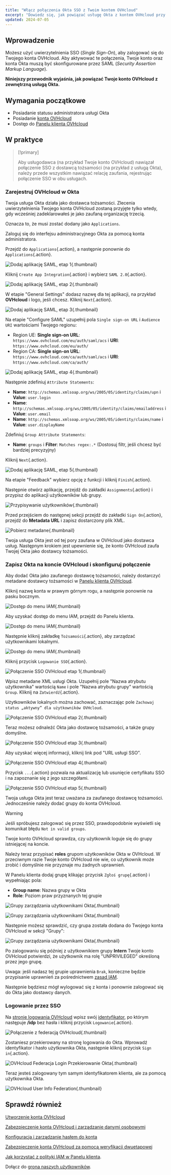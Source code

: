 ```yaml
---
title: "Włącz połączenia Okta SSO z Twoim kontem OVHcloud"
excerpt: "Dowiedz się, jak powiązać usługę Okta z kontem OVHcloud przy użyciu SAML 2.0"
updated: 2024-07-05
---
```


## Wprowadzenie

Możesz użyć uwierzytelnienia SSO (*Single Sign-On*), aby zalogować się do Twojego konta OVHcloud. Aby aktywować te połączenia, Twoje konto oraz konta Okta muszą być skonfigurowane przez SAML (*Security Assertion Markup Language*).

**Niniejszy przewodnik wyjaśnia, jak powiązać Twoje konto OVHcloud z zewnętrzną usługą Okta.**

## Wymagania początkowe

- Posiadanie statusu administratora usługi Okta
- Posiadanie [konta OVHcloud](/pages/account_and_service_management/account_information/ovhcloud-account-creation)
- Dostęp do [Panelu klienta OVHcloud](https://www.ovh.com/auth/?action=gotomanager&from=https://www.ovh.pl/&ovhSubsidiary=pl)

## W praktyce

> [!primary]
>
> Aby usługodawca (na przykład Twoje konto OVHcloud) nawiązał połączenie SSO z dostawcą tożsamości (na przykład z usługą Okta), należy przede wszystkim nawiązać relację zaufania, rejestrując połączenie SSO w obu usługach.
>

### Zarejestruj OVHcloud w Okta

Twoja usługa Okta działa jako dostawca tożsamości. Zlecenia uwierzytelnienia Twojego konta OVHcloud zostaną przyjęte tylko wtedy, gdy wcześniej zadeklarowałeś je jako zaufaną organizację trzecią.

Oznacza to, że musi zostać dodany jako `Applications`.

Zaloguj się do interfejsu administracyjnego Okta za pomocą konta administratora.

Przejdź do `Applications`{.action}, a następnie ponownie do `Applications`{.action}.

![Dodaj aplikację SAML, etap 1](images/OKTA_add_application_step1.png){.thumbnail}

Kliknij `Create App Integration`{.action} i wybierz `SAML 2.0`{.action}.

![Dodaj aplikację SAML, etap 2](images/OKTA_add_application_step2.png){.thumbnail}

W etapie "General Settings" dodasz nazwę dla tej aplikacji, na przykład **OVHcloud** i logo, jeśli chcesz. Kliknij `Next`{.action}.

![Dodaj aplikację SAML, etap 3](images/OKTA_add_application_step3.png){.thumbnail}

Na etapie "Configure SAML" uzupełnij pola `Single sign-on URL` i `Audience URI` wartościami Twojego regionu:

- Region UE: **Single sign-on URL**: `https://www.ovhcloud.com/eu/auth/saml/acs` i **URI**: `https://www.ovhcloud.com/eu/auth/`
- Region CA: **Single sign-on URL**: `https://www.ovhcloud.com/ca/auth/saml/acs` i **URI**: `https://www.ovhcloud.com/ca/auth/`

![Dodaj aplikację SAML, etap 4](images/OKTA_add_application_step4.png){.thumbnail}

Następnie zdefiniuj `Attribute Statements`:

- **Name**: `http://schemas.xmlsoap.org/ws/2005/05/identity/claims/upn` i **Value**: `user.login`
- **Name**: `http://schemas.xmlsoap.org/ws/2005/05/identity/claims/emailaddress` i **Value**: `user.email`
- **Name**: `http://schemas.xmlsoap.org/ws/2005/05/identity/claims/name` i **Value**: `user.displayName`

Zdefiniuj `Group Attribute Statements`:

- **Name**: `groups` i **Filter**: `Matches regex:.*` (Dostosuj filtr, jeśli chcesz być bardziej precyzyjny)

Kliknij `Next`{.action}.

![Dodaj aplikację SAML, etap 5](images/OKTA_add_application_step5.png){.thumbnail}

Na etapie "Feedback" wybierz opcję z funkcji i kliknij `Finish`{.action}.

Następnie otwórz aplikację, przejdź do zakładki `Assignments`{.action} i przypisz do aplikacji użytkowników lub grupy.

![Przypisywanie użytkowników](images/OKTA_add_user.png){.thumbnail}

Przed przejściem do następnej sekcji przejdź do zakładki `Sign On`{.action}, przejdź do **Metadata URL** i zapisz dostarczony plik XML.

![Pobierz metadane](images/OKTA_retrieve_metadata.png){.thumbnail}

Twoja usługa Okta jest od tej pory zaufana w OVHcloud jako dostawca usług. Następnym krokiem jest upewnienie się, że konto OVHcloud zaufa Twojej Okta jako dostawcy tożsamości.

### Zapisz Okta na koncie OVHcloud i skonfiguruj połączenie

Aby dodać Okta jako zaufanego dostawcę tożsamości, należy dostarczyć metadane dostawcy tożsamości w [Panelu klienta OVHcloud](https://www.ovh.com/auth/?action=gotomanager&from=https://www.ovh.pl/&ovhSubsidiary=pl).

Kliknij nazwę konta w prawym górnym rogu, a następnie ponownie na pasku bocznym.

![Dostęp do menu IAM](images/access_to_the_IAM_menu_01.png){.thumbnail}

Aby uzyskać dostęp do menu IAM, przejdź do Panelu klienta.

![Dostęp do menu IAM](images/access_to_the_IAM_menu_02.png){.thumbnail}

Następnie kliknij zakładkę `Tożsamości`{.action}, aby zarządzać użytkownikami lokalnymi.

![Dostęp do menu IAM](images/access_to_the_IAM_menu_03.png){.thumbnail}

Kliknij przycisk `Logowanie SSO`{.action}.

![Połączenie SSO OVHcloud etap 1](images/ovhcloud_user_management_connect_sso_1.png){.thumbnail}

Wpisz metadane XML usługi Okta. Uzupełnij pole "Nazwa atrybutu użytkownika" wartością `Name` i pole "Nazwa atrybutu grupy" wartością `Group`. Kliknij na `Zatwierdź`{.action}.

Użytkowników lokalnych można zachować, zaznaczając pole `Zachowaj status „aktywny” dla użytkowników OVHcloud`.

![Połączenie SSO OVHcloud etap 2](images/ovhcloud_add_federation.png){.thumbnail}

Teraz możesz odnaleźć Okta jako dostawcę tożsamości, a także grupy domyślne.

![Połączenie SSO OVHcloud etap 3](images/ovhcloud_add_federation_success.png){.thumbnail}

Aby uzyskać więcej informacji, kliknij link pod "URL usługi SSO".

![Połączenie SSO OVHcloud etap 4](images/ovhcloud_idp_details.png){.thumbnail}

Przycisk `...`{.action} pozwala na aktualizację lub usunięcie certyfikatu SSO i na zapoznanie się z jego szczegółami.

![Połączenie SSO OVHcloud etap 5](images/ovhcloud_user_management_connect_sso_5.png){.thumbnail}

Twoja usługa Okta jest teraz uważana za zaufanego dostawcę tożsamości. Jednocześnie należy dodać grupy do konta OVHcloud.

> [!warning]
> Jeśli spróbujesz zalogować się przez SSO, prawdopodobnie wyświetli się komunikat błędu `Not in valid groups`.
>
> Twoje konto OVHcloud sprawdza, czy użytkownik loguje się do grupy istniejącej na koncie.
>

Należy teraz przypisać **roles** grupom użytkowników Okta w OVHcloud. W przeciwnym razie Twoje konto OVHcloud nie wie, co użytkownik może zrobić i domyślnie nie przyznaje mu żadnych uprawnień.

W Panelu klienta dodaj grupę klikając przycisk `Zgłoś grupę`{.action} i wypełniając pola:

- **Group name**: Nazwa grupy w Okta
- **Role**: Poziom praw przyznanych tej grupie

![Grupy zarządzania użytkownikami Okta](images/ovhcloud_user_management_groups_1.png){.thumbnail}

![Grupy zarządzania użytkownikami Okta](images/ovhcloud_user_management_groups_2.png){.thumbnail}

Następnie możesz sprawdzić, czy grupa została dodana do Twojego konta OVHcloud w sekcji "Grupy":

![Grupy zarządzania użytkownikami Okta](images/ovhcloud_user_management_groups_3.png){.thumbnail}

Po zalogowaniu się później z użytkownikiem grupy **Intern** Twoje konto OVHcloud potwierdzi, że użytkownik ma rolę "UNPRIVILEGED" określoną przez jego grupę.

Uwaga: jeśli nadasz tej grupie uprawnienia `Brak`, konieczne będzie przypisanie uprawnień za pośrednictwem [zasad IAM](/pages/account_and_service_management/account_information/iam-policy-ui).

Następnie będziesz mógł wylogować się z konta i ponownie zalogować się do Okta jako dostawcy danych.

### Logowanie przez SSO

Na [stronie logowania OVHcloud](https://www.ovh.com/auth/?action=gotomanager&from=https://www.ovh.pl/&ovhSubsidiary=pl) wpisz swój [identyfikator](/pages/account_and_service_management/account_information/ovhcloud-account-creation#jaki-jest-moj-identyfikator-klienta), po którym następuje **/idp** bez hasła i kliknij przycisk `Logowanie`{.action}.

![Połączenie z federacją OVHcloud](images/ovhcloud_federation_login_1.png){.thumbnail}

Zostaniesz przekierowany na stronę logowania do Okta. Wprowadź identyfikator i hasło użytkownika Okta, następnie kliknij przycisk `Sign in`{.action}.

![OVHcloud Federacja Login Przekierowanie Okta](images/OKTA_login.png){.thumbnail}

Teraz jesteś zalogowany tym samym identyfikatorem klienta, ale za pomocą użytkownika Okta.

![OVHcloud User Info Federation](images/ovhcloud_user_infos_federation.png){.thumbnail}

## Sprawdź również

[Utworzenie konta OVHcloud](/pages/account_and_service_management/account_information/ovhcloud-account-creation)

[Zabezpieczenie konta OVHcloud i zarządzanie danymi osobowymi](/pages/account_and_service_management/account_information/all_about_username)

[Konfiguracja i zarządzanie hasłem do konta](/pages/account_and_service_management/account_information/manage-ovh-password)

[Zabezpieczenie konta OVHcloud za pomocą weryfikacji dwuetapowej](/pages/account_and_service_management/account_information/secure-ovhcloud-account-with-2fa)

[Jak korzystać z polityki IAM w Panelu klienta](/pages/account_and_service_management/account_information/iam-policy-ui).

Dołącz do [grona naszych użytkowników](/links/community).
